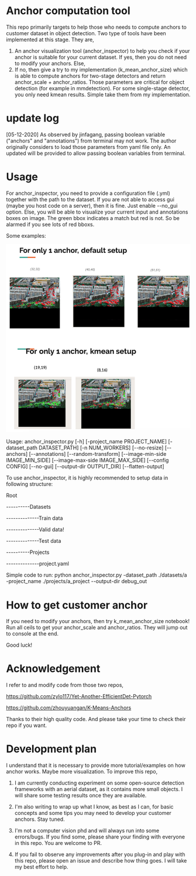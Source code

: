 # Anchor computation tool

This repo primarily targets to help those who needs to compute anchors to customer dataset in object detection. Two type of tools have been implemented at this stage. They are,

1. An anchor visualization tool (anchor_inspector) to help you check if your anchor is suitable for your current dataset. If yes, then you do not need to modify your anchors. Else,
2. If no, then give a try to my implementation (k_mean_anchor_size) which is able to compute anchors for two-stage detectors and return anchor_scale + anchor_ratios. Those parameters are critical for object detection (for example in mmdetection). For some single-stage detector, you only need kmean results. Simple take them from my implementation.

# update log
[05-12-2020] As observed by jinfagang, passing boolean variable ("anchors" and "annotations") from terminal may not work. The author originally considers to load those parameters from yaml file only. An updated will be provided to allow passing boolean variables from terminal.

# Usage

For anchor_inspector, you need to provide a configuration file (.yml) together with the path to the dataset. If you are not able to access gui (maybe you host code on a server), then it is fine. Just enable --no_gui option. Else, you will be able to visualize your current input and annotations boxes on image. The green bbox indicates a match but red is not. So be alarmed if you see lots of red bboxs.

Some examples:

![alt text](https://github.com/Cli98/anchor_computation_tool/blob/master/images/anchor_example.png "Some visualized anchors")

Usage: anchor_inspector.py [-h] [-project_name PROJECT_NAME]
                           [-dataset_path DATASET_PATH] [-n NUM_WORKERS]
                           [--no-resize] [--anchors] [--annotations]
                           [--random-transform]
                           [--image-min-side IMAGE_MIN_SIDE]
                           [--image-max-side IMAGE_MAX_SIDE] [--config CONFIG]
                           [--no-gui] [--output-dir OUTPUT_DIR]
                           [--flatten-output]

To use anchor_inspector, it is highly recommended to setup data in following structure:

Root

----------Datasets

--------------Train data

--------------Valid data!

--------------Test data

----------Projects

--------------project.yaml

Simple code to run:
python anchor_inspector.py -dataset_path ./datasets/a -project_name ./projects/a_project --output-dir debug_out

# How to get customer anchor

If you need to modify your anchors, then try k_mean_anchor_size notebook! Run all ceils to get your anchor_scale and anchor_ratios. They will jump out to console at the end.

Good luck!

# Acknowledgement
I refer to and modify code from those two repos,

https://github.com/zylo117/Yet-Another-EfficientDet-Pytorch

https://github.com/zhouyuangan/K-Means-Anchors

Thanks to their high quality code. And please take your time to check their repo if you want.

# Development plan
I understand that it is necessary to provide more tutorial/examples on how anchor works. Maybe more visualization. To improve this repo,

1. I am currently conducting experiment on some open-source detection frameworks with an aerial dataset, as it contains more small objects. I will share some testing results once they are available. 

2. I'm also writing to wrap up what I know, as best as I can, for basic concepts and some tips you may need to develop your customer anchors. Stay tuned.

3. I'm not a computer vision phd and will always run into some errors/bugs. If you find some, please share your finding with everyone in this repo. You are welcome to PR.

4. If you fail to observe any improvements after you plug-in and play with this repo, please open an issue and describe how thing goes. I will take my best effort to help. 
